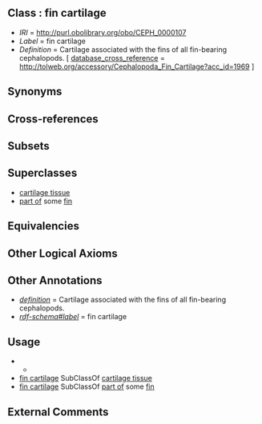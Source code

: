 
## Class : fin cartilage

 * *IRI* = http://purl.obolibrary.org/obo/CEPH_0000107
 * *Label* = fin cartilage
 * *Definition* = Cartilage associated with the fins of all fin-bearing cephalopods.  [ [database_cross_reference](../../ef/oboInOwl#hasDbXref.md) = http://tolweb.org/accessory/Cephalopoda_Fin_Cartilage?acc_id=1969 ]

## Synonyms


## Cross-references


## Subsets


## Superclasses

 * [cartilage tissue](../../UBERON/18/UBERON_0002418.md)
 * [part of](../../BFO/50/BFO_0000050.md) some [fin](../../CEPH/12/CEPH_0000112.md)

## Equivalencies


## Other Logical Axioms


## Other Annotations

 * *[definition](../../IAO/15/IAO_0000115.md)* = Cartilage associated with the fins of all fin-bearing cephalopods. 
 * *[rdf-schema#label](../../el/rdf-schema#label.md)* = fin cartilage

## Usage

 * -
 * [fin cartilage](../../CEPH/07/CEPH_0000107.md) SubClassOf [cartilage tissue](../../UBERON/18/UBERON_0002418.md)
 * [fin cartilage](../../CEPH/07/CEPH_0000107.md) SubClassOf [part of](../../BFO/50/BFO_0000050.md) some [fin](../../CEPH/12/CEPH_0000112.md)

## External Comments

